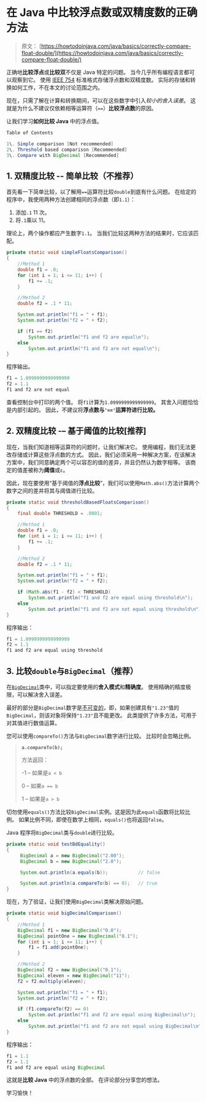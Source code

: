 # 在 Java 中比较浮点数或双精度数的正确方法

> 原文： [https://howtodoinjava.com/java/basics/correctly-compare-float-double/](https://howtodoinjava.com/java/basics/correctly-compare-float-double/)

正确地**比较浮点**或**比较双**不仅是 Java 特定的问题。 当今几乎所有编程语言都可以观察到它。 使用 [IEEE 754](https://en.wikipedia.org/wiki/IEEE_754) 标准格式存储浮点数和双精度数。 实际的存储和转换如何工作，不在本文的讨论范围之内。

现在，只需了解在计算和转换期间，可以在这些数字中引入*较小的舍入误差*。 这就是为什么不建议仅依赖相等运算符（`==`）**比较浮点数**的原因。

让我们学习**如何比较 Java** 中的浮点值。

```java
Table of Contents

1\. Simple comparison [Not recommended]
2\. Threshold based comparison [Recommended]
3\. Compare with BigDecimal [Recommended]
```

## 1\. 双精度比较 -- 简单比较（不推荐）

首先看一下简单比较，以了解用`==`运算符比较`double`到底有什么问题。 在给定的程序中，我使用两种方法创建相同的浮点数（即`1.1`）：

1.  添加`.1` 11 次。
2.  将`.1`乘以 11。

理论上，两个操作都应产生数字`1.1`。 当我们比较这两种方法的结果时，它应该匹配。

```java
private static void simpleFloatsComparison() 
{
	//Method 1
	double f1 = .0;
	for (int i = 1; i <= 11; i++) {
		f1 += .1;
	}

	//Method 2
	double f2 = .1 * 11;

	System.out.println("f1 = " + f1);
	System.out.println("f2 = " + f2);

	if (f1 == f2)
		System.out.println("f1 and f2 are equal\n");
	else
		System.out.println("f1 and f2 are not equal\n");
}

```

程序输出。

```java
f1 = 1.0999999999999999
f2 = 1.1
f1 and f2 are not equal

```

查看控制台中打印的两个值。 将`f1`计算为`1.0999999999999999`。 其舍入问题恰恰是内部引起的。 因此，不建议将**浮点数与`'=='`运算符进行比较。**

## 2\. 双精度比较 -– 基于阈值的比较[推荐]

现在，当我们知道相等运算符的问题时，让我们解决它。 使用编程，我们无法更改存储或计算这些浮点数的方式。 因此，我们必须采用一种解决方案，在该解决方案中，我们同意确定两个可以容忍的值的差异，并且仍然认为数字相等。 该商定的值差被称为**阈值**或`ε`。

因此，现在要使用“基于阈值的**浮点比较**”，我们可以使用`Math.abs()`方法计算两个数字之间的差并将其与阈值进行比较。

```java
private static void thresholdBasedFloatsComparison() 
{
	final double THRESHOLD = .0001;

	//Method 1
	double f1 = .0;
	for (int i = 1; i <= 11; i++) {
		f1 += .1;
	}

	//Method 2
	double f2 = .1 * 11;

	System.out.println("f1 = " + f1);
	System.out.println("f2 = " + f2);

	if (Math.abs(f1 - f2) < THRESHOLD)
		System.out.println("f1 and f2 are equal using threshold\n");
	else
		System.out.println("f1 and f2 are not equal using threshold\n");
}

```

程序输出：

```java
f1 = 1.0999999999999999
f2 = 1.1
f1 and f2 are equal using threshold

```

## 3\. 比较`double`与`BigDecimal`（推荐）

在[`BigDecimal`](https://docs.oracle.com/javase/10/docs/api/java/math/BigDecimal.html)类中，可以指定要使用的**舍入模式**和**精确度**。 使用精确的精度极限，可以解决舍入误差。

最好的部分是`BigDecimal`数字是[不可变的](https://howtodoinjava.com/java/basics/how-to-make-a-java-class-immutable/)，即，如果创建具有`"1.23"`值的`BigDecimal`，则该对象将保持`"1.23"`且不能更改。 此类提供了许多方法，可用于对其值进行数值运算。

您可以使用`compareTo()`方法与`BigDecimal`数字进行比较。 比较时会忽略比例。

> **`a.compareTo(b);`**
> 
> 方法返回：
> 
> -1 – 如果是`a < b`
> 
> 0 – 如果`a == b`
> 
> 1 – 如果是`a > b`

切勿使用`equals()`方法比较`BigDecimal`实例。这是因为此`equals`函数将比较比例。 如果比例不同，即使在数学上相同，`equals()`也将返回`false`。

Java 程序将`BigDecimal`类与`double`进行比较。

```java
private static void testBdEquality() 
{
	 BigDecimal a = new BigDecimal("2.00");
	 BigDecimal b = new BigDecimal("2.0");

	 System.out.println(a.equals(b)); 			// false

	 System.out.println(a.compareTo(b) == 0); 	// true
}

```

现在，为了验证，让我们使用`BigDecimal`类解决原始问题。

```java
private static void bigDecimalComparison() 
{
	//Method 1
	BigDecimal f1 = new BigDecimal("0.0");
	BigDecimal pointOne = new BigDecimal("0.1");
	for (int i = 1; i <= 11; i++) {
		f1 = f1.add(pointOne);
	}

	//Method 2
	BigDecimal f2 = new BigDecimal("0.1");
	BigDecimal eleven = new BigDecimal("11");
	f2 = f2.multiply(eleven);

	System.out.println("f1 = " + f1);
	System.out.println("f2 = " + f2);

	if (f1.compareTo(f2) == 0)
		System.out.println("f1 and f2 are equal using BigDecimal\n");
	else
		System.out.println("f1 and f2 are not equal using BigDecimal\n");
}

```

程序输出：

```java
f1 = 1.1
f2 = 1.1
f1 and f2 are equal using BigDecimal

```

这就是**比较 Java** 中的浮点数的全部。 在评论部分分享您的想法。

学习愉快！